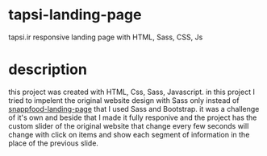 # tapsi-landing-page
tapsi.ir responsive landing page with HTML, Sass, CSS, Js

# description 
this project was created with HTML, Css, Sass, Javascript. in this project I tried to impelent the original website design with Sass only instead of
[snappfood-landing-page](https://github.com/mahan-nezafat/snappfood-landing-page) that I used Sass and Bootstrap. it was a challenge of it's own
and beside that I made it fully responive and the project has the custom slider of the original website that change every few seconds will change with
click on items and show each segment of information in the place of the previous slide.

